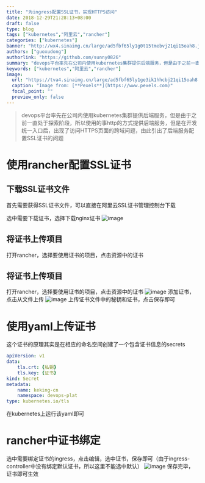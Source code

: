 ```yaml
---
title: "为ingress配置SSL证书，实现HTTPS访问"
date: 2018-12-29T21:28:13+08:00
draft: false
type: blog
tags: ["kubernetes","阿里云","rancher"]
categories: ["kubernetes"]
banner: "http://wx4.sinaimg.cn/large/ad5fbf65ly1g0t15tmebvj21qi15oah8.jpg"
authors: ["guoxudong"]
authorlink: "https://github.com/sunny0826"
summary: "devops平台率先在公司内使用kubernetes集群提供后端服务，但是由于之前一直处于探索阶段，所以使用的事http的方式提供后端服务，但是在开发统一入口后，出现了访问HTTPS页面的跨域问题，由此引出了后端服务配置SSL证书的问题。"
keywords: ["kubernetes","阿里云","rancher"]
image:
  url: "https://tva4.sinaimg.cn/large/ad5fbf65ly1ge3ik1hhcbj21qi15oah8.jpg"
  caption: "Image from: [**Pexels**](https://www.pexels.com)"
  focal_point: ""
  preview_only: false
---
```

>devops平台率先在公司内使用kubernetes集群提供后端服务，但是由于之前一直处于探索阶段，所以使用的事http的方式提供后端服务，但是在开发统一入口后，出现了访问HTTPS页面的跨域问题，由此引出了后端服务配置SSL证书的问题

# 使用rancher配置SSL证书

## 下载SSL证书文件
首先需要获得SSL证书文件，可以直接在阿里云SSL证书管理控制台下载

选中需要下载证书，选择下载nginx证书
![image](/images/source/zhengshu.png)

## 将证书上传项目
打开rancher，选择要使用证书的项目，点击资源中的证书
## 将证书上传项目
打开rancher，选择要使用证书的项目，点击资源中的证书
![image](/images/source/https-1.png)
添加证书，点击从文件上传
![image](/images/source/https-2.png)
上传证书文件中的秘钥和证书，点击保存即可

# 使用yaml上传证书
这个证书的原理其实是在相应的命名空间创建了一个包含证书信息的secrets

```yaml
apiVersion: v1
data:
    tls.crt: {私钥}
    tls.key: {证书}
kind: Secret
metadata:
    name: keking-cn
    namespace: devops-plat
type: kubernetes.io/tls
```

在kubernetes上运行该yaml即可

# rancher中证书绑定
选中需要绑定证书的ingress，点击编辑，选中证书，保存即可（由于ingress-controller中没有绑定默认证书，所以这里不能选中默认）
![image](/images/source/https-3.png)
保存完毕，证书即可生效